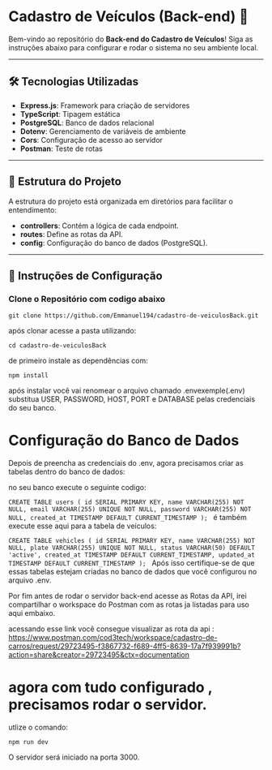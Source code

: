 # Cadastro de Veículos (Back-end) 🚗

Bem-vindo ao repositório do **Back-end do Cadastro de Veículos**! Siga as instruções abaixo para configurar e rodar o sistema no seu ambiente local.

---

## 🛠 Tecnologias Utilizadas
- **Express.js**: Framework para criação de servidores
- **TypeScript**: Tipagem estática
- **PostgreSQL**: Banco de dados relacional
- **Dotenv**: Gerenciamento de variáveis de ambiente
- **Cors**: Configuração de acesso ao servidor
- **Postman**: Teste de rotas

---

## 📂 Estrutura do Projeto
A estrutura do projeto está organizada em diretórios para facilitar o entendimento:
- **controllers**: Contém a lógica de cada endpoint.
- **routes**: Define as rotas da API.
- **config**: Configuração do banco de dados (PostgreSQL).

---

## 🚀 Instruções de Configuração

### Clone o Repositório com codigo abaixo
``git clone https://github.com/Emmanuel194/cadastro-de-veiculosBack.git``

após clonar acesse a pasta utilizando:

``cd cadastro-de-veiculosBack``

de primeiro instale as dependências com:

``npm install``

após instalar você vai renomear o arquivo chamado .envexemple(.env) substitua USER, PASSWORD, HOST, PORT e DATABASE pelas credenciais do seu banco.

# Configuração do Banco de Dados

Depois de preencha as credenciais do .env, agora precisamos criar as tabelas dentro do banco de dados:

no seu banco execute o seguinte codigo:

``CREATE TABLE users (
  id SERIAL PRIMARY KEY,
  name VARCHAR(255) NOT NULL,
  email VARCHAR(255) UNIQUE NOT NULL,
  password VARCHAR(255) NOT NULL,
  created_at TIMESTAMP DEFAULT CURRENT_TIMESTAMP
);
``
é também execute esse aqui para a tabela de veículos:

``CREATE TABLE vehicles (
  id SERIAL PRIMARY KEY,
  name VARCHAR(255) NOT NULL,
  plate VARCHAR(255) UNIQUE NOT NULL,
  status VARCHAR(50) DEFAULT 'active',
  created_at TIMESTAMP DEFAULT CURRENT_TIMESTAMP,
  updated_at TIMESTAMP DEFAULT CURRENT_TIMESTAMP
);
``
Após isso certifique-se de que essas tabelas estejam criadas no banco de dados que você configurou no arquivo .env.

Por fim antes de rodar o servidor back-end acesse as Rotas da API, irei compartilhar o workspace do Postman com as rotas ja listadas para uso aqui embaixo.

acessando esse link você consegue visualizar as rota da api : https://www.postman.com/cod3tech/workspace/cadastro-de-carros/request/29723495-f3867732-f689-4ff5-8639-17a7f939991b?action=share&creator=29723495&ctx=documentation

# agora com tudo configurado , precisamos rodar o servidor.
utlize o comando:

``npm run dev``

O servidor será iniciado na porta 3000.
